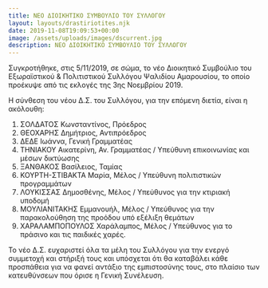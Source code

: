 ```yaml
---
title: ΝΕΟ ΔΙΟΙΚΗΤΙΚΟ ΣΥΜΒΟΥΛΙΟ ΤΟΥ ΣΥΛΛΟΓΟΥ
layout: layouts/drastiriotites.njk
date: 2019-11-08T19:09:53+00:00
image: /assets/uploads/images/dscurrent.jpg
description: ΝΕΟ ΔΙΟΙΚΗΤΙΚΟ ΣΥΜΒΟΥΛΙΟ ΤΟΥ ΣΥΛΛΟΓΟΥ
---
```

Συγκροτήθηκε, στις 5/11/2019, σε σώμα, το νέο Διοικητικό Συμβούλιο του Εξωραϊστικού &amp; Πολιτιστικού Συλλόγου Ψαλιδίου Αμαρουσίου, το οποίο προέκυψε από τις εκλογές της 3ης Νοεμβρίου 2019.

Η σύνθεση του νέου Δ.Σ. του Συλλόγου, για την επόμενη διετία, είναι η ακόλουθη:

1. ΣΟΛΔΑΤΟΣ Κωνσταντίνος, Πρόεδρος
2. ΘΕΟΧΑΡΗΣ Δημήτριος, Αντιπρόεδρος
3. ΔΕΔΕ Ιωάννα, Γενική Γραμματέας
4. ΤΗΝΙΑΚΟΥ Αικατερίνη, Αν. Γραμματέας / Υπεύθυνη επικοινωνίας και μέσων δικτύωσης
5. ΞΑΝΘΑΚΟΣ Βασίλειος, Ταμίας
6. ΚΟΥΡΤΗ-ΣΤΙΒΑΚΤΑ Μαρία, Μέλος / Υπεύθυνη πολιτιστικών προγραμμάτων
7. ΛΟΥΚΙΣΣΑΣ Δημοσθένης, Μέλος / Υπεύθυνος για την κτιριακή υποδομή
8. ΜΟΥΛΙΑΝΙΤΑΚΗΣ Εμμανουήλ, Μέλος / Υπεύθυνος για την παρακολούθηση της προόδου υπό εξέλιξη θεμάτων
9. ΧΑΡΑΛΑΜΠΟΠΟΥΛΟΣ Χαράλαμπος, Μέλος / Υπεύθυνος για το πράσινο και τις παιδικές χαρές.

Το νέο Δ.Σ. ευχαριστεί όλα τα μέλη του Συλλόγου για την ενεργό συμμετοχή και στήριξή τους και υπόσχεται ότι θα καταβάλει κάθε προσπάθεια για να φανεί αντάξιο της εμπιστοσύνης τους, στο πλαίσιο των κατευθύνσεων που όρισε η Γενική Συνέλευση.
<!-- excerpt -->

